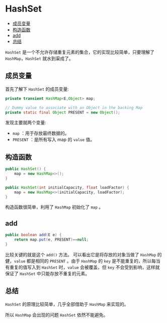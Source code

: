 # HashSet
<!-- @import "[TOC]" {cmd="toc" depthFrom=2 depthTo=6 orderedList=false} -->
<!-- code_chunk_output -->

* [成员变量](#成员变量)
* [构造函数](#构造函数)
* [add](#add)
* [总结](#总结)

<!-- /code_chunk_output -->

`HashSet` 是一个不允许存储重复元素的集合，它的实现比较简单，只要理解了 `HashMap`，`HashSet` 就水到渠成了。

## 成员变量

首先了解下 `HashSet` 的成员变量:

```java
private transient HashMap<E,Object> map;

// Dummy value to associate with an Object in the backing Map
private static final Object PRESENT = new Object();
```

发现主要就两个变量:

- `map` ：用于存放最终数据的。
- `PRESENT` ：是所有写入 map 的 `value` 值。

## 构造函数

```java
public HashSet() {
	map = new HashMap<>();
}

public HashSet(int initialCapacity, float loadFactor) {
	map = new HashMap<>(initialCapacity, loadFactor);
}
```

构造函数很简单，利用了 `HashMap` 初始化了 `map` 。

## add

```java
public boolean add(E e) {
	return map.put(e, PRESENT)==null;
}
```

比较关键的就是这个 `add()` 方法。 可以看出它是将存放的对象当做了 `HashMap` 的健，`value` 都是相同的 `PRESENT` 。由于 `HashMap` 的 `key` 是不能重复的，所以每当有重复的值写入到 `HashSet` 时，`value` 会被覆盖，但 `key` 不会受到影响，这样就保证了 `HashSet` 中只能存放不重复的元素。

## 总结

`HashSet` 的原理比较简单，几乎全部借助于 `HashMap` 来实现的。

所以 `HashMap` 会出现的问题 `HashSet` 依然不能避免。
